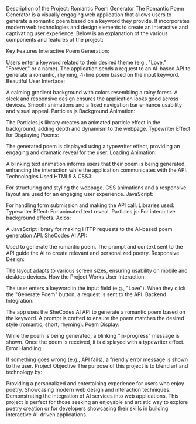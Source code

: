 Description of the Project: Romantic Poem Generator
The Romantic Poem Generator is a visually engaging web application that allows users to generate a romantic poem based on a keyword they provide. It incorporates modern web technologies and design elements to create an interactive and captivating user experience. Below is an explanation of the various components and features of the project:

Key Features
Interactive Poem Generation:

Users enter a keyword related to their desired theme (e.g., "Love," "Forever," or a name).
The application sends a request to an AI-based API to generate a romantic, rhyming, 4-line poem based on the input keyword.
Beautiful User Interface:

A calming gradient background with colors resembling a rainy forest.
A sleek and responsive design ensures the application looks good across devices.
Smooth animations and a fixed navigation bar enhance usability and visual appeal.
Particles.js Background Animation:

The Particles.js library creates an animated particle effect in the background, adding depth and dynamism to the webpage.
Typewriter Effect for Displaying Poems:

The generated poem is displayed using a typewriter effect, providing an engaging and dramatic reveal for the user.
Loading Animation:

A blinking text animation informs users that their poem is being generated, enhancing the interaction while the application communicates with the API.
Technologies Used
HTML5 & CSS3:

For structuring and styling the webpage.
CSS animations and a responsive layout are used for an engaging user experience.
JavaScript:

For handling form submission and making the API call.
Libraries used:
Typewriter Effect: For animated text reveal.
Particles.js: For interactive background effects.
Axios:

A JavaScript library for making HTTP requests to the AI-based poem generation API.
SheCodes AI API:

Used to generate the romantic poem. The prompt and context sent to the API guide the AI to create relevant and personalized poetry.
Responsive Design:

The layout adapts to various screen sizes, ensuring usability on mobile and desktop devices.
How the Project Works
User Interaction:

The user enters a keyword in the input field (e.g., "Love").
When they click the "Generate Poem" button, a request is sent to the API.
Backend Integration:

The app uses the SheCodes AI API to generate a romantic poem based on the keyword.
A prompt is crafted to ensure the poem matches the desired style (romantic, short, rhyming).
Poem Display:

While the poem is being generated, a blinking "in-progress" message is shown.
Once the poem is received, it is displayed with a typewriter effect.
Error Handling:

If something goes wrong (e.g., API fails), a friendly error message is shown to the user.
Project Objective
The purpose of this project is to blend art and technology by:

Providing a personalized and entertaining experience for users who enjoy poetry.
Showcasing modern web design and interaction techniques.
Demonstrating the integration of AI services into web applications.
This project is perfect for those seeking an enjoyable and artistic way to explore poetry creation or for developers showcasing their skills in building interactive AI-driven applications.
